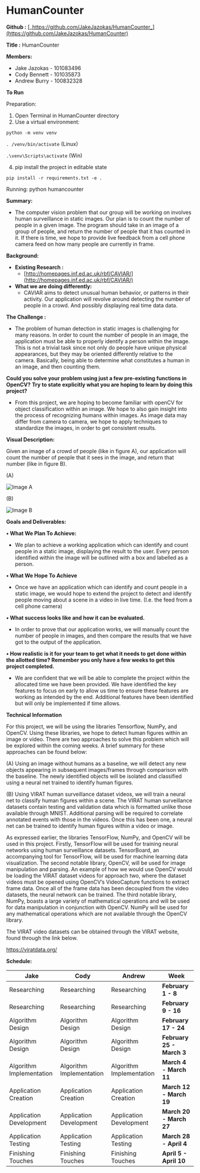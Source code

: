 # HumanCounter

**Github :** [_https://github.com/JakeJazokas/HumanCounter_](https://github.com/JakeJazokas/HumanCounter)

**Title :** HumanCounter

**Members:**

- Jake Jazokas - 101083496
- Cody Bennett - 101035873
- Andrew Burry - 100832328

**To Run**

Preparation:
1) Open Terminal in HumanCounter directory
2) Use a virtual environment:

`python -m venv venv`

`. /venv/bin/activate` (Linux)

`.\venv\Scripts\activate` (Win)

4) pip install the project in editable state

`pip install -r requirements.txt -e .`

Running:
  python humancounter

**Summary:**

- The computer vision problem that our group will be working on involves human surveillance in static images. Our plan is to count the number of people in a given image. The program should take in an image of a group of people, and return the number of people that it has counted in it. If there is time, we hope to provide live feedback from a cell phone camera feed on how many people are currently in frame.

**Background:**

- **Existing Research :**
  - [http://homepages.inf.ed.ac.uk/rbf/CAVIAR/](http://homepages.inf.ed.ac.uk/rbf/CAVIAR/)
- **What we are doing differently:**
  - CAVIAR aims to detect unusual human behavior, or patterns in their activity. Our application will revolve around detecting the number of people in a crowd. And possibly displaying real time data data.

**The Challenge :**

- The problem of human detection in static images is challenging for many reasons. In order to count the number of people in an image, the application must be able to properly identify a person within the image. This is not a trivial task since not only do people have unique physical appearances, but they may be oriented differently relative to the camera. Basically, being able to determine what constitutes a human in an image, and then counting them.

**Could you solve your problem using just a few pre-existing functions in OpenCV?**
**Try to state explicitly what you are hoping to learn by doing this project?**

- From this project, we are hoping to become familiar with openCV for object classification within an image. We hope to also gain insight into the process of recognizing humans within images. As image data may differ from camera to camera, we hope to apply techniques to standardize the images, in order to get consistent results.

**Visual Description:**

Given an image of a crowd of people (like in figure A), our application will count the number of people that it sees in the image, and return that number (like in figure B).

(A)

![Image A](https://cdn.discordapp.com/attachments/672452802630516747/672893473631764490/unknown.png)

(B)

![Image B](https://cdn.discordapp.com/attachments/672452802630516747/672893497996738560/unknown.png)

**Goals and Deliverables:**

**• What We Plan To Achieve:**

- We plan to achieve a working application which can identify and count people in a static image, displaying the result to the user. Every person identified within the image will be outlined with a box and labelled as a person.

**• What We Hope To Achieve**

- Once we have an application which can identify and count people in a static image, we would hope to extend the project to detect and identify people moving about a scene in a video in live time. (I.e. the feed from a cell phone camera)

**• What success looks like and how it can be evaluated.**

- In order to prove that our application works, we will manually count the number of people in images, and then compare the results that we have got to the output of the application.

**• How realistic is it for your team to get what it needs to get done within the allotted time? Remember you only have a few weeks to get this project completed.**

- We are confident that we will be able to complete the project within the allocated time we have been provided. We have identified the key features to focus on early to allow us time to ensure these features are working as intended by the end. Additional features have been identified but will only be implemented if time allows.

**Technical Information**

For this project, we will be using the libraries Tensorflow, NumPy, and OpenCV. Using these libraries, we hope to detect human figures within an image or video. There are two approaches to solve this problem which will be explored within the coming weeks. A brief summary for these approaches can be found below:

(A) Using an image without humans as a baseline, we will detect any new objects appearing in subsequent images/frames through comparison with the baseline. The newly identified objects will be isolated and classified using a neural net trained to identify human figures.

(B) Using VIRAT human surveillance dataset videos, we will train a neural net to classify human figures within a scene. The VIRAT human surveillance datasets contain testing and validation data which is formatted unlike those available through MNIST. Additional parsing will be required to correlate annotated events with those in the videos. Once this has been one, a neural net can be trained to identify human figures within a video or image.

As expressed earlier, the libraries TensorFlow, NumPy, and OpenCV will be used in this project. 
Firstly, TensorFlow will be used for training neural networks using human surveillance datasets. TensorBoard, an accompanying tool for TensorFlow, will be used for machine learning data visualization. The second notable library, OpenCV, will be used for image manipulation and parsing. An example of how we would use OpenCV would be loading the VIRAT dataset videos for approach two, where the dataset videos must be opened using OpenCV’s VideoCapture functions to extract frame data. Once all of the frame data has been decoupled from the video datasets, the neural network can be trained. The third notable library, NumPy, boasts a large variety of mathematical operations and will be used for data manipulation in conjunction with OpenCV. NumPy will be used for any mathematical operations which are not available through the OpenCV library.

The VIRAT video datasets can be obtained through the VIRAT website, found through the link below.

https://viratdata.org/


**Schedule:**

| **Jake** | **Cody** | **Andrew** | **Week** |
| --- | --- | --- | --- |
| Researching | Researching | Researching | **February 1 - 8** |
| Researching | Researching | Researching | **February 9 - 16** |
| Algorithm Design | Algorithm Design | Algorithm Design | **February 17 - 24** |
| Algorithm Design | Algorithm Design | Algorithm Design | **February 25 - March 3** |
| Algorithm Implementation | Algorithm Implementation | Algorithm Implementation | **March 4 - March 11** |
| Application Creation | Application Creation | Application Creation | **March 12 - March 19** |
| Application Development | Application Development | Application Development | **March 20 - March 27** |
| Application Testing | Application Testing | Application Testing | **March 28 - April 4** |
| Finishing Touches | Finishing Touches | Finishing Touches | **April 5 - April 10** |